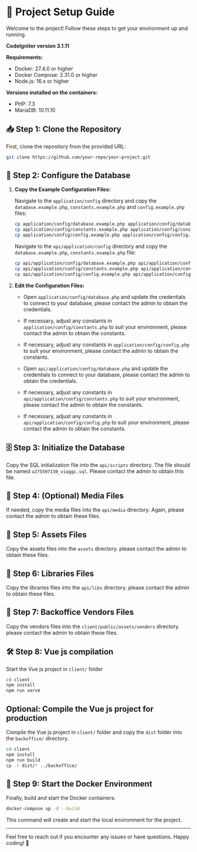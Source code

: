 # 🚀 Project Setup Guide

Welcome to the project! Follow these steps to get your environment up and running.

**CodeIgniter version 3.1.11**

**Requirements:**

- Docker: 27.4.0 or higher
- Docker Compose: 2.31.0 or higher
- Node.js: 16.x or higher

**Versions installed on the containers:**

- PHP: 7.3
- MariaDB: 10.11.10

## 📥 Step 1: Clone the Repository

First, clone the repository from the provided URL:

```bash
git clone https://github.com/your-repo/your-project.git
```

## 📂 Step 2: Configure the Database

1. **Copy the Example Configuration Files:**

   Navigate to the `application/config` directory and copy the `database.example.php`, `constants.example.php` and `config.example.php` files:

   ```bash
   cp application/config/database.example.php application/config/database.php
   cp application/config/constants.example.php application/config/constants.php
   cp application/config/config.example.php application/config/config.php
   ```

   Navigate to the `api/application/config` directory and copy the `database.example.php`, `constants.example.php` file:

   ```bash
   cp api/application/config/database.example.php api/application/config/database.php
   cp api/application/config/constants.example.php api/application/config/constants.php
   cp api/application/config/config.example.php api/application/config/config.php
   ```

2. **Edit the Configuration Files:**
   
   - Open `application/config/database.php` and update the credentials to connect to your database, please contact the admin to obtain the credentials.
   - If necessary, adjust any constants in `application/config/constants.php` to suit your environment, please contact the admin to obtain the constants.
   - If necessary, adjust any constants in `application/config/config.php` to suit your environment, please contact the admin to obtain the constants.

   - Open `api/application/config/database.php` and update the credentials to connect to your database, please contact the admin to obtain the credentials.
   - If necessary, adjust any constants in `api/application/config/constants.php` to suit your environment, please contact the admin to obtain the constants.
   - If necessary, adjust any constants in `api/application/config/config.php` to suit your environment, please contact the admin to obtain the constants.

## 🗄️ Step 3: Initialize the Database

Copy the SQL initialization file into the `api/scripts` directory. The file should be named `u275597130_viaggi.sql`. Please contact the admin to obtain this file.

## 📁 Step 4: (Optional) Media Files

If needed, copy the media files into the `api/media` directory. Again, please contact the admin to obtain these files.

## 📁 Step 5: Assets Files

Copy the assets files into the `assets` directory. please contact the admin to obtain these files.

## 📁 Step 6: Libraries Files

Copy the libraries files into the `api/libs` directory. please contact the admin to obtain these files.

## 📁 Step 7: Backoffice Vendors Files

Copy the vendors files into the `client/public/assets/vendors` directory. please contact the admin to obtain these files.

## 🛠️ Step 8: Vue js compilation

Start the Vue js project in `client/` folder

```bash
cd client
npm install
npm run serve
```

## Optional: Compile the Vue js project for production

Compile the Vue js project in `client/` folder and copy the `dist` folder into the `backoffice/` directory.

```bash
cd client
npm install
npm run build
cp -r dist/* ../backoffice/
```

## 🐳 Step 9: Start the Docker Environment

Finally, build and start the Docker containers:

```bash
docker-compose up -d --build
```

This command will create and start the local environment for the project.

---

Feel free to reach out if you encounter any issues or have questions. Happy coding! 🎉
